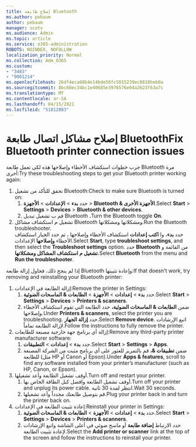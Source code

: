 ```yaml
---
title: إصلاح طابعة Bluetooth
ms.author: pebaum
author: pebaum
manager: scotv
ms.audience: Admin
ms.topic: article
ms.service: o365-administration
ROBOTS: NOINDEX, NOFOLLOW
localization_priority: Normal
ms.collection: Adm_O365
ms.custom:
- "3483"
- "9001214"
ms.openlocfilehash: 26df4eca68b4e14bde56fc5015239ec0810beb0a
ms.sourcegitcommit: 8bc60ec34bc1e40685e3976576e04a2623f63a7c
ms.translationtype: MT
ms.contentlocale: ar-SA
ms.lasthandoff: 04/15/2021
ms.locfileid: "51812883"
---
```

# <a name="fix-bluetooth-printer-connection-issues"></a><span data-ttu-id="1631e-102">إصلاح مشاكل اتصال طابعة Bluetooth</span><span class="sxs-lookup"><span data-stu-id="1631e-102">Fix Bluetooth printer connection issues</span></span>

<span data-ttu-id="1631e-103">جرب خطوات استكشاف الأخطاء وإصلاحها هذه لكي تعمل طابعة Bluetooth مرة أخرى:</span><span class="sxs-lookup"><span data-stu-id="1631e-103">Try these troubleshooting steps to get your Bluetooth printer working again:</span></span>


1. <span data-ttu-id="1631e-104">تحقق للتأكد من تشغيل Bluetooth:</span><span class="sxs-lookup"><span data-stu-id="1631e-104">Check to make sure Bluetooth is turned on:</span></span>
    1. <span data-ttu-id="1631e-105">حدد **بدء**  >  **الإعدادات**  >  **الأجهزة**  >  **Bluetooth & الأجهزة الأخرى**.</span><span class="sxs-lookup"><span data-stu-id="1631e-105">Select **Start** > **Settings** > **Devices** > **Bluetooth & other devices**.</span></span>
    2. <span data-ttu-id="1631e-106">قم ب تشغيل تبديل Bluetooth **.**</span><span class="sxs-lookup"><span data-stu-id="1631e-106">Turn the Bluetooth toggle **On**.</span></span>
2. <span data-ttu-id="1631e-107">تشغيل م استكشاف مشاكل Bluetooth ومشكلاتها ومشكلاتها.</span><span class="sxs-lookup"><span data-stu-id="1631e-107">Run the Bluetooth troubleshooter.</span></span> <br>
    <span data-ttu-id="1631e-108">حدد **بدء**، وا **اكتب إعدادات** استكشاف الأخطاء وإصلاحها ، ثم حدد الخيار استكشاف الأخطاء **وإصلاحها** الإعدادات.</span><span class="sxs-lookup"><span data-stu-id="1631e-108">Select **Start**, type **troubleshoot settings**, and then select the **Troubleshoot settings** option.</span></span> <span data-ttu-id="1631e-109">حدد **Bluetooth** من القائمة و **تشغيل م استكشاف المشاكل ومشكلاتها.**</span><span class="sxs-lookup"><span data-stu-id="1631e-109">Select **Bluetooth** from the menu and **Run the troubleshooter**.</span></span>

<span data-ttu-id="1631e-110">إذا لم ينجح ذلك، فحاول إزالة طابعة Bluetooth وإعادة تثبيتها:</span><span class="sxs-lookup"><span data-stu-id="1631e-110">If that doesn't work, try removing and reinstalling your Bluetooth printer:</span></span>

1. <span data-ttu-id="1631e-111">إزالة الطابعة في الإعدادات:</span><span class="sxs-lookup"><span data-stu-id="1631e-111">Remove the printer in Settings:</span></span>
    1. <span data-ttu-id="1631e-112">حدد **بدء**  >  **إعدادات**  >  **الأجهزة**  >  **الطابعات & الماسحات الضوئية**.</span><span class="sxs-lookup"><span data-stu-id="1631e-112">Select **Start** > **Settings** > **Devices** > **Printers & scanners**.</span></span>
    2. <span data-ttu-id="1631e-113">ضمن **الطابعات & الماسحات الضوئية،** حدد الطابعة التي تقوم استكشاف الأخطاء وإصلاحها.</span><span class="sxs-lookup"><span data-stu-id="1631e-113">Under **Printers & scanners**, select the printer you are troubleshooting.</span></span> <span data-ttu-id="1631e-114">حدد **إزالة الجهاز**.</span><span class="sxs-lookup"><span data-stu-id="1631e-114">Select **Remove device**.</span></span> <span data-ttu-id="1631e-115">اتبع الإرشادات لإزالة الطابعة تماماً.</span><span class="sxs-lookup"><span data-stu-id="1631e-115">Follow the instructions to fully remove the printer.</span></span>
2. <span data-ttu-id="1631e-116">إزالة أي برنامج جهة خارجية مصنعة للطابعات:</span><span class="sxs-lookup"><span data-stu-id="1631e-116">Remove any third-party printer manufacturer software:</span></span>
    1. <span data-ttu-id="1631e-117">حدد **بدء**  >  **إعدادات**  >  **التطبيقات**.</span><span class="sxs-lookup"><span data-stu-id="1631e-117">Select **Start** > **Settings** > **Apps**.</span></span>
    2. <span data-ttu-id="1631e-118">ضمن **تطبيقات &،** قم بالتمرير للعثور على أي برنامج مثبت من الشركة المصنعة للطابعة (مثل HP أو Canon أو Epson).</span><span class="sxs-lookup"><span data-stu-id="1631e-118">Under **Apps & features**, scroll to find any software installed from your printer’s manufacturer (such as HP, Canon, or Epson).</span></span>
3. <span data-ttu-id="1631e-119">أوقف تشغيل الطابعة وأعد تشغيلها.</span><span class="sxs-lookup"><span data-stu-id="1631e-119">Turn off and restart your printer.</span></span>
   1. <span data-ttu-id="1631e-120">أوقف تشغيل الطابعة وافصل كبل الطاقة الخاص بها.</span><span class="sxs-lookup"><span data-stu-id="1631e-120">Turn off your printer and unplug its power cable.</span></span> <span data-ttu-id="1631e-121">انتظر لمدة 30 ثانية.</span><span class="sxs-lookup"><span data-stu-id="1631e-121">Wait 30 seconds.</span></span> 
   2. <span data-ttu-id="1631e-122">قم بتوصيل طابعتك مجدداً وأعد تشغيلها.</span><span class="sxs-lookup"><span data-stu-id="1631e-122">Plug your printer back in and turn the printer back on.</span></span>
4. <span data-ttu-id="1631e-123">إعادة تثبيت الطابعة في الإعدادات:</span><span class="sxs-lookup"><span data-stu-id="1631e-123">Reinstall your printer in Settings:</span></span>
    1. <span data-ttu-id="1631e-124">حدد **بدء**  >  **إعدادات**  >  **الأجهزة**  >  **الطابعات & الماسحات الضوئية**.</span><span class="sxs-lookup"><span data-stu-id="1631e-124">Select **Start** > **Settings** > **Devices** > **Printers & scanners**.</span></span>
    2. <span data-ttu-id="1631e-125">حدد الارتباط **إضافة طابعة** أو ماسح ضوئي في أعلى الشاشة واتبع الإرشادات لإعادة تثبيت الطابعة.</span><span class="sxs-lookup"><span data-stu-id="1631e-125">Select the **Add printer or scanner** link at the top of the screen and follow the instructions to reinstall your printer.</span></span>
